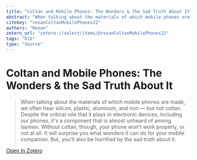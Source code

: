 ```yaml
---
title: "Coltan and Mobile Phones: The Wonders & the Sad Truth About It"
abstract: "When talking about the materials of which mobile phones are made, we often hear silicon, plastic, aluminum, and iron — but not coltan. Despite the critical role that it plays in electronic devices, including our phones, it's a component that is almost unheard of among laymen. Without coltan, though, your phone won't work properly, or not at all. It will surprise you what wonders it can do for your mobile companion. But, you'll also be horrified by the sad truth about it."
citekey: "rexanColtanMobilePhones22"
authors: "Rexan"
zotero_url: "zotero://select/items/@rexanColtanMobilePhones22"
tags: "bib"
type: "Source"
---
```


# Coltan and Mobile Phones: The Wonders & the Sad Truth About It 
> When talking about the materials of which mobile phones are made, we often hear silicon, plastic, aluminum, and iron — but not coltan. Despite the critical role that it plays in electronic devices, including our phones, it's a component that is almost unheard of among laymen. Without coltan, though, your phone won't work properly, or not at all. It will surprise you what wonders it can do for your mobile companion. But, you'll also be horrified by the sad truth about it.

[Open In Zotero](zotero://select/items/@rexanColtanMobilePhones22)
